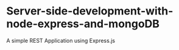 # Server-side-development-with-node-express-and-mongoDB

A simple REST Application using Express.js
